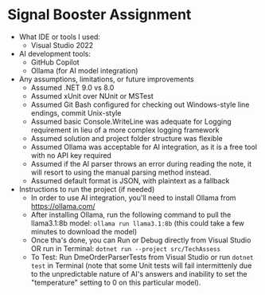 # Signal Booster Assignment

- What IDE or tools I used: 
    - Visual Studio 2022
- AI development tools:
    - GitHub Copilot
    - Ollama (for AI model integration)
- Any assumptions, limitations, or future improvements
    - Assumed .NET 9.0 vs 8.0
    - Assumed xUnit over NUnit or MSTest
    - Assumed Git Bash configured for checking out Windows-style line endings, commit Unix-style
    - Assumed basic Console.WriteLine was adequate for Logging requirement in lieu of a more complex logging framework
    - Assumed solution and project folder structure was flexible
    - Assumed Ollama was acceptable for AI integration, as it is a free tool with no API key required
    - Assumed if the AI parser throws an error during reading the note, it will resort to using the manual parsing method instead.
    - Assumed default format is JSON, with plaintext as a fallback
- Instructions to run the project (if needed)
    - In order to use AI integration, you'll need to install Ollama from https://ollama.com/
    - After installing Ollama, run the following command to pull the llama3.1:8b model:
    ```ollama run llama3.1:8b``` (this could take a few minutes to download the model)
    - Once tha's done, you can Run or Debug directly from Visual Studio OR run in Terminal: 
    ```dotnet run --project src/TechAssess```
    - To Test: Run DmeOrderParserTests from Visual Studio or run ```dotnet test``` in Terminal (note that some Unit tests will fail intermittenly due to the unpredictable nature of AI's answers and inability to set the "temperature" setting to 0 on this particular model).